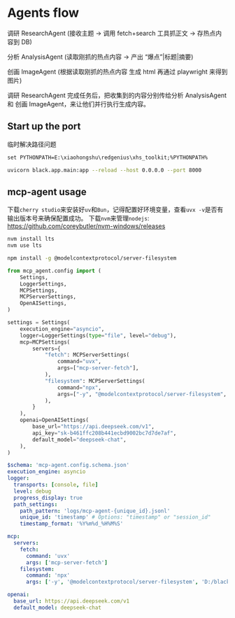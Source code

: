 # Agents flow

调研 ResearchAgent (接收主题 → 调用 fetch+search 工具抓正文 → 存热点内容到 DB)

分析 AnalysisAgent (读取刚抓的热点内容 → 产出 “爆点”|标题|摘要)

创画 ImageAgent (根据读取刚抓的热点内容 生成 html 再通过 playwright 来得到图片)

调研 ResearchAgent 完成任务后，把收集到的内容分别传给分析 AnalysisAgent 和 创画 ImageAgent，来让他们并行执行生成内容。

## Start up the port

临时解决路径问题

```txt
set PYTHONPATH=E:\xiaohongshu\redgenius\xhs_toolkit;%PYTHONPATH%
```

```bash
uvicorn black.app.main:app --reload --host 0.0.0.0 --port 8000
```

## mcp-agent usage

下载`cherry studio`来安装好`uv`和`Bun`，记得配置好环境变量，查看`uvx -v`是否有输出版本号来确保配置成功。
下载`nvm`来管理`nodejs`: https://github.com/coreybutler/nvm-windows/releases

```bash
nvm install lts
nvm use lts
```

```bash
npm install -g @modelcontextprotocol/server-filesystem
```

```python
from mcp_agent.config import (
    Settings,
    LoggerSettings,
    MCPSettings,
    MCPServerSettings,
    OpenAISettings,
)

settings = Settings(
    execution_engine="asyncio",
    logger=LoggerSettings(type="file", level="debug"),
    mcp=MCPSettings(
        servers={
            "fetch": MCPServerSettings(
                command="uvx",
                args=["mcp-server-fetch"],
            ),
            "filesystem": MCPServerSettings(
                command="npx",
                args=["-y", "@modelcontextprotocol/server-filesystem", 'D:/black'],
            ),
        }
    ),
    openai=OpenAISettings(
        base_url="https://api.deepseek.com/v1",
        api_key="sk-b461ffc208b441ecbd9002bc7d7de7af",
        default_model="deepseek-chat",
    ),
)
```

```yaml
$schema: 'mcp-agent.config.schema.json'
execution_engine: asyncio
logger:
  transports: [console, file]
  level: debug
  progress_display: true
  path_settings:
    path_pattern: 'logs/mcp-agent-{unique_id}.jsonl'
    unique_id: 'timestamp' # Options: "timestamp" or "session_id"
    timestamp_format: '%Y%m%d_%H%M%S'

mcp:
  servers:
    fetch:
      command: 'uvx'
      args: ['mcp-server-fetch']
    filesystem:
      command: 'npx'
      args: ['-y', '@modelcontextprotocol/server-filesystem', 'D:/black']

openai:
  base_url: https://api.deepseek.com/v1
  default_model: deepseek-chat
```

